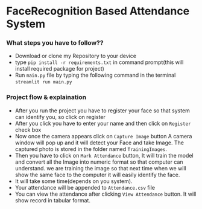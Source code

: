 # FaceRecognition Based Attendance System

### What steps you have to follow??
- Download or clone my Repository to your device
- type `pip install -r requirements.txt` in command prompt(this will install required package for project)
-  Run `main.py` file by typing the following command in the terminal `streamlit run main.py`


### Project flow & explaination
- After you run the project you have to register your face so that system can identify you, so click on register 
- After you click you have to enter your name and then click on `Register` check box
- Now once the camera appears click on `Capture Image` button A camera window will pop up and it will detect your Face and take Image. The captured photo is stored in the folder named `TrainingImages`.
- Then you have to click on `Mark Attendance` button, It will train the model and convert all the Image into numeric format so that computer can understand. we are training the image so that next time when we will show the same face to the computer it will easily identify the face.
- It will take some time(depends on you system).
- Your attendance will be appended to  `Attendance.csv` file
- You can view the attendance after clicking `View Attendance` button. It will show record in tabular format.
